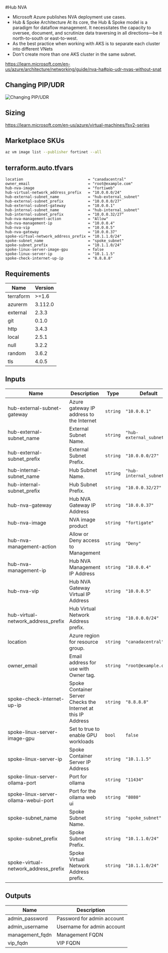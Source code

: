 #Hub NVA

- Microsoft Azure publishes NVA deployment use cases.
- Hub & Spoke Architecture At its core, the Hub & Spoke model is a paradigm for dataflow management. It necessitates the capacity to oversee, document, and scrutinize data traversing in all directions—be it north-to-south or east-to-west.
- As the best practice when working with AKS is to separate each cluster into different VNets
- Don't create more than one AKS cluster in the same subnet.

https://learn.microsoft.com/en-us/azure/architecture/networking/guide/nva-ha#pip-udr-nvas-without-snat

## Changing PIP/UDR

![Changing PIP/UDR](https://learn.microsoft.com/en-us/azure/architecture/networking/guide/images/nvaha-pipudr-internet.png)

## Sizing

https://learn.microsoft.com/en-us/azure/virtual-machines/fsv2-series

## Marketplace SKUs

```bash
az vm image list --publisher fortinet --all
```

<!-- BEGIN_TF_DOCS -->
## terraform.auto.tfvars

```hcl
location                             = "canadacentral"
owner_email                          = "root@example.com"
hub-nva-image                        = "fortiweb"
hub-virtual-network_address_prefix   = "10.0.0.0/24"
hub-external-subnet_name             = "hub-external_subnet"
hub-external-subnet_prefix           = "10.0.0.0/27"
hub-external-subnet-gateway          = "10.0.0.1"
hub-internal-subnet_name             = "hub-internal_subnet"
hub-internal-subnet_prefix           = "10.0.0.32/27"
hub-nva-management-action            = "Allow"
hub-nva-management-ip                = "10.0.0.4"
hub-nva-vip                          = "10.0.0.5"
hub-nva-gateway                      = "10.0.0.37"
spoke-virtual-network_address_prefix = "10.1.1.0/24"
spoke-subnet_name                    = "spoke_subnet"
spoke-subnet_prefix                  = "10.1.1.0/24"
spoke-linux-server-image-gpu         = false
spoke-linux-server-ip                = "10.1.1.5"
spoke-check-internet-up-ip           = "8.8.8.8"
```


## Requirements

| Name | Version |
|------|---------|
| terraform | >=1.6 |
| azurerm | 3.112.0 |
| external | 2.3.3 |
| git | 0.1.0 |
| http | 3.4.3 |
| local | 2.5.1 |
| null | 3.2.2 |
| random | 3.6.2 |
| tls | 4.0.5 |

## Inputs

| Name | Description | Type | Default | Required |
|------|-------------|------|---------|:--------:|
| hub-external-subnet-gateway | Azure gateway IP address to the Internet | `string` | `"10.0.0.1"` | no |
| hub-external-subnet\_name | External Subnet Name. | `string` | `"hub-external_subnet"` | no |
| hub-external-subnet\_prefix | External Subnet Prefix. | `string` | `"10.0.0.0/27"` | no |
| hub-internal-subnet\_name | Hub Subnet Name. | `string` | `"hub-internal_subnet"` | no |
| hub-internal-subnet\_prefix | Hub Subnet Prefix. | `string` | `"10.0.0.32/27"` | no |
| hub-nva-gateway | Hub NVA Gateway IP Address | `string` | `"10.0.0.37"` | no |
| hub-nva-image | NVA image product | `string` | `"fortigate"` | no |
| hub-nva-management-action | Allow or Deny access to Management | `string` | `"Deny"` | no |
| hub-nva-management-ip | Hub NVA Management IP Address | `string` | `"10.0.0.4"` | no |
| hub-nva-vip | Hub NVA Gateway Virtual IP Address | `string` | `"10.0.0.5"` | no |
| hub-virtual-network\_address\_prefix | Hub Virtual Network Address prefix. | `string` | `"10.0.0.0/24"` | no |
| location | Azure region for resource group. | `string` | `"canadacentral"` | no |
| owner\_email | Email address for use with Owner tag. | `string` | `"root@example.com"` | no |
| spoke-check-internet-up-ip | Spoke Container Server Checks the Internet at this IP Address | `string` | `"8.8.8.8"` | no |
| spoke-linux-server-image-gpu | Set to true to enable GPU workloads | `bool` | `false` | no |
| spoke-linux-server-ip | Spoke Container Server IP Address | `string` | `"10.1.1.5"` | no |
| spoke-linux-server-ollama-port | Port for ollama | `string` | `"11434"` | no |
| spoke-linux-server-ollama-webui-port | Port for the ollama web ui | `string` | `"8080"` | no |
| spoke-subnet\_name | Spoke Subnet Name. | `string` | `"spoke_subnet"` | no |
| spoke-subnet\_prefix | Spoke Subnet Prefix. | `string` | `"10.1.1.0/24"` | no |
| spoke-virtual-network\_address\_prefix | Spoke Virtual Network Address prefix. | `string` | `"10.1.1.0/24"` | no |
## Outputs

| Name | Description |
|------|-------------|
| admin\_password | Password for admin account |
| admin\_username | Username for admin account |
| management\_fqdn | Management FQDN |
| vip\_fqdn | VIP FQDN |
<!-- END_TF_DOCS -->
